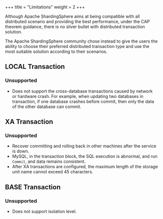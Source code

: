+++
title = "Limitations"
weight = 2
+++

Although Apache ShardingSphere aims at being compatible with all distributed scenario and providing the best performance, under the CAP theorem guidance, there is no sliver bullet with distributed transaction solution.

The Apache ShardingSphere community chose instead to give the users the ability to choose their preferred distributed transaction type and use the most suitable solution according to their scenarios.

## LOCAL Transaction

### Unsupported

* Does not support the cross-database transactions caused by network or hardware crash. For example, when updating two databases in transaction, if one database crashes before commit, then only the data of the other database can commit.

## XA Transaction

### Unsupported

* Recover committing and rolling back in other machines after the service is down.
* MySQL, in the transaction block, the SQL execution is abnormal, and run `Commit`, and data remains consistent.
* After XA transactions are configured, the maximum length of the storage unit name cannot exceed 45 characters.

## BASE Transaction

### Unsupported

* Does not support isolation level.
